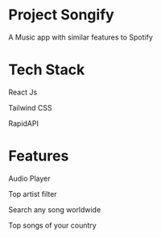 # Project Songify

A Music app with similar features to Spotify

# Tech Stack
React Js
 
Tailwind CSS

RapidAPI

# Features
Audio Player

Top artist filter

Search any song worldwide

Top songs of your country




